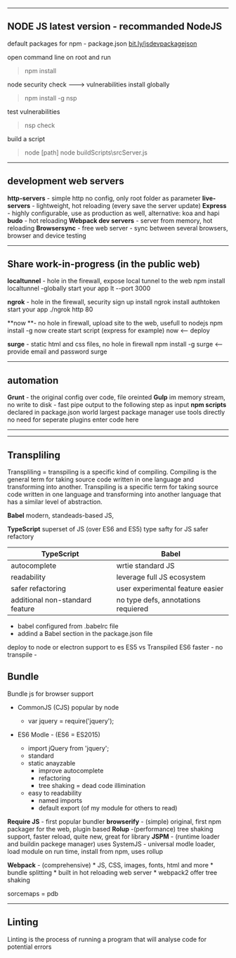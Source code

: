 -----------------------------------------
NODE JS latest version - recommanded NodeJS
-------------------------------------------
default packages for npm - package.json
[bit.ly/jsdevpackagejson](bit.ly/jsdevpackagejson)

open command line on root and run 
> npm install

node security check  ---> vulnerabilities install globally
> npm install -g nsp

test  vulnerabilities
> nsp check

build a script
> node [path]
> node buildScripts\srcServer.js

-----------------------------------------
**development web servers**
---------------------------
**http-servers** - simple http no config, only root folder as parameter
**live-servers** - lightweight, hot reloading (every save the server update)
**Express** - highly configurable, use as production as well, alternative: koa and hapi
**budo** - hot reloading
**Webpack dev servers** - server from memory, hot reloading
**Browsersync** - free web server - sync between several browsers, browser and device testing

-----------------------------------------
**Share work-in-progress** (in the public web)
----------------------------------------------
**localtunnel** - hole in the firewall, expose local tunnel to the web
    npm install localtunnel -globally
    start your app
    lt --port 3000

**ngrok** - hole in the firewall, security
    sign up
    install ngrok
    install authtoken
    start your app
    ./ngrok http 80

**now **- no hole in firewall, upload site to the web, usefull to nodejs
    npm install -g now
    create start script (express for example)
    now    <-- deploy

**surge** - static html and css files, no hole in firewall
    npm install -g surge  <-- provide email and password
    surge

-----------------------------------------

**automation**
--------------
**Grunt** - the original
    config over code, file oreinted
**Gulp**
    im memory stream, no write to disk - fast
    pipe output to the following step as input
**npm scripts**
    declared in package.json
    world largest package manager
    use tools directly
    no need for seperate plugins
    enter code here

-----------------------------------------

-----------------------------------------

**Transpliling**
----------------
Transpliling =  transpiling is a specific kind of compiling. 
Compiling is the general term for taking source code written in one language and transforming into another.
Transpiling is a specific term for taking source code written in one language and transforming into another language that has a similar level of abstraction.

**Babel** modern, standeads-based JS, 

**TypeScript**
    superset of JS (over ES6 and ES5)
    type safty for JS
    safer refactory

|TypeScript                      | Babel                               |
|--------------------------------|-------------------------------------|
|autocomplete                    | wrtie standard JS                   |
|readability                     | leverage full JS ecosystem          |
|safer refactoring               | user experimental feature easier    |
|additional non-standard feature | no type defs, annotations requiered |


* babel configured from .babelrc file 
* addind a Babel section in the package.json file

deploy to node or electron support to es
ES5                     vs Transpiled ES6
faster - no transpile  -

Bundle
----------------------------
Bundle js for browser support
* CommonJS (CJS) popular by node  
    * var jquery = require('jquery');

* ES6 Modle - (ES6 = ES2015)
    * import jQuery from 'jquery';
    * standard
    * static anayzable
        * improve autocomplete
        * refactoring
        * tree shaking = dead code illimination
    * easy to readability  
        * named imports
        * default export (of my module for others to read)

**Require JS** - first popular bundler
**browserify** - (simple) original, first npm packager for the web, plugin based
**Rolup** -(performance) tree shaking support, faster reload, quite new, great for library
**JSPM** - (runtime loader and buildin packege manager) uses SystemJS - universal modle loader, load module on run time, install from npm, uses rollup

**Webpack** - (comprehensive)
    * JS, CSS, images, fonts, html and more
    * bundle splitting
    * built in hot reloading web server
    * webpack2 offer tree shaking

sorcemaps = pdb

-----------------------------------------
Linting
-----------------------------------------
Linting is the process of running a program that will analyse code for potential errors
